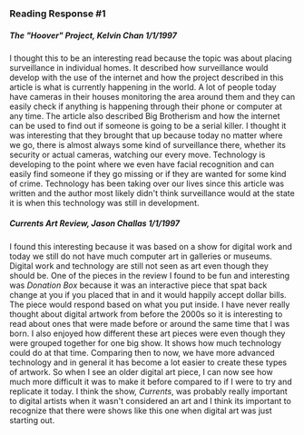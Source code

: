 <h3> Reading Response #1</h3>
<h5> The "Hoover" Project, Kelvin Chan 1/1/1997</h5>
<p> I thought this to be an interesting read because the topic was about placing surveillance in individual homes. 
It described how surveillance would develop with the use of the internet and how the project described in this article is what is 
currently happening in the world. A lot of people today have cameras in their houses monitoring the area around them and they can easily 
check if anything is happening through their phone or computer at any time. The article also described Big Brotherism and how the
internet can be used to find out if someone is going to be a serial killer. I thought it was interesting that they brought that up because 
today no matter where we go, there is almost always some kind of surveillance there, whether its security or actual cameras, watching our 
every move. Technology is developing to the point where we even have facial recognition and can easily find someone if they go missing
or if they are wanted for some kind of crime. Technology has been taking over our lives since this article was written and the author most 
likely didn't think surveillance would at the state it is when this technology was still in development. 
<h5> Currents Art Review, Jason Challas 1/1/1997</h5>
<p> I found this interesting because it was based on a show for digital work and today we still do not have much computer art in galleries
or museums. Digital work and technology are still not seen as art even though they should be. One of the pieces in the review
I found to be fun and interesting was <i>Donation Box</i> because it was an interactive piece that spat back change at you if you placed 
that in and it would happily accept dollar bills. The piece would respond based on what you put inside. I have never really thought about 
digital artwork from before the 2000s so it is interesting to read about ones that were made before or around the same time that I was 
born. I also enjoyed how different these art pieces were even though they were grouped together for one big show. It shows how much 
technology could do at that time. Comparing then to now, we have more advanced technology and in general it has become a lot easier to 
create these types of artwork. So when I see an older digital art piece, I can now see how much more difficult it was to make it before 
compared to if I were to try and replicate it today. I think the show, <i>Currents</i>, was probably really important to digital artists 
when it wasn't considered an art and I think its important to recognize that there were shows like this one when digital art was just 
starting out. 
